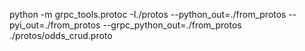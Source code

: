 python -m grpc_tools.protoc -I./protos --python_out=./from_protos --pyi_out=./from_protos --grpc_python_out=./from_protos ./protos/odds_crud.proto